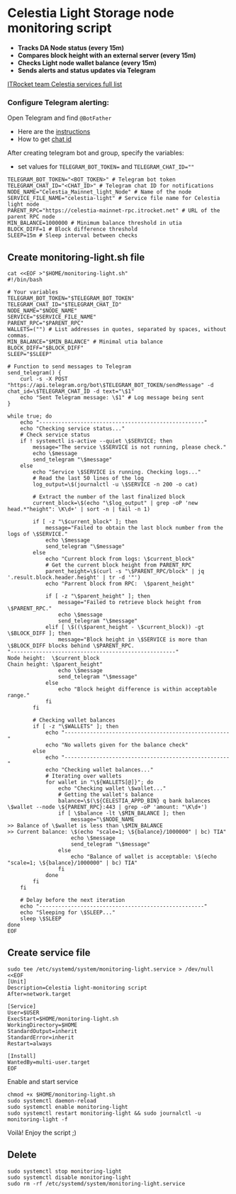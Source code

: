 # Celestia Light Storage node monitoring script

- **Tracks DA Node status (every 15m)**
- **Compares block height with an external server (every 15m)**
- **Checks Light node wallet balance (every 15m)**
- **Sends alerts and status updates via Telegram**

[ITRocket team Celestia services full list](https://itrocket.net/services/)

### Configure Telegram alerting:
Open Telegram and find `@BotFather`
- Here are the [instructions](https://sematext.com/docs/integration/alerts-telegram-integration/)
- How to get [chat id](https://stackoverflow.com/questions/32423837/telegram-bot-how-to-get-a-group-chat-id)

After creating telegram bot and group, specify the variables:
- set values for `TELEGRAM_BOT_TOKEN=` and `TELEGRAM_CHAT_ID=""`
~~~
TELEGRAM_BOT_TOKEN="<BOT_TOKEN>" # Telegram bot token
TELEGRAM_CHAT_ID="<CHAT_ID>" # Telegram chat ID for notifications
NODE_NAME="Celestia_Mainnet_light_Node" # Name of the node
SERVICE_FILE_NAME="celestia-light" # Service file name for Celestia light node
PARENT_RPC="https://celestia-mainnet-rpc.itrocket.net" # URL of the parent RPC node
MIN_BALANCE=1000000 # Minimum balance threshold in utia
BLOCK_DIFF=1 # Block difference threshold
SLEEP=15m # Sleep interval between checks
~~~

## Create monitoring-light.sh file
~~~
cat <<EOF >"$HOME/monitoring-light.sh"
#!/bin/bash

# Your variables
TELEGRAM_BOT_TOKEN="$TELEGRAM_BOT_TOKEN"
TELEGRAM_CHAT_ID="$TELEGRAM_CHAT_ID"
NODE_NAME="$NODE_NAME"
SERVICE="$SERVICE_FILE_NAME"
PARENT_RPC="$PARENT_RPC"
WALLETS=("") # List addresses in quotes, separated by spaces, without commas.
MIN_BALANCE="$MIN_BALANCE" # Minimal utia balance
BLOCK_DIFF="$BLOCK_DIFF"
SLEEP="$SLEEP"

# Function to send messages to Telegram
send_telegram() {
    curl -s -X POST "https://api.telegram.org/bot\$TELEGRAM_BOT_TOKEN/sendMessage" -d chat_id=\$TELEGRAM_CHAT_ID -d text="\$1"
    echo "Sent Telegram message: \$1" # Log message being sent
}

while true; do
    echo "----------------------------------------------------"
    echo "Checking service status..."
    # Check service status
    if ! systemctl is-active --quiet \$SERVICE; then
        message="The service \$SERVICE is not running, please check."
        echo \$message
        send_telegram "\$message"
    else
        echo "Service \$SERVICE is running. Checking logs..."
        # Read the last 50 lines of the log
        log_output=\$(journalctl -u \$SERVICE -n 200 -o cat)

        # Extract the number of the last finalized block
        current_block=\$(echo "\$log_output" | grep -oP 'new head.*"height": \K\d+' | sort -n | tail -n 1)

        if [ -z "\$current_block" ]; then
            message="Failed to obtain the last block number from the logs of \$SERVICE."
            echo \$message
            send_telegram "\$message"
        else
            echo "Current block from logs: \$current_block"
            # Get the current block height from PARENT_RPC
            parent_height=\$(curl -s "\$PARENT_RPC/block" | jq '.result.block.header.height' | tr -d '"')
            echo "Parrent block from RPC:  \$parent_height"

            if [ -z "\$parent_height" ]; then
                message="Failed to retrieve block height from \$PARENT_RPC."
                echo \$message
                send_telegram "\$message"
            elif [ \$((\$parent_height - \$current_block)) -gt \$BLOCK_DIFF ]; then
                message="Block height in \$SERVICE is more than \$BLOCK_DIFF blocks behind \$PARENT_RPC. 
"----------------------------------------------------"
Node height:  \$current_block 
Chain height: \$parent_height"
                echo \$message
                send_telegram "\$message"
            else
                echo "Block height difference is within acceptable range."
            fi
        fi

        # Checking wallet balances
        if [ -z "\$WALLETS" ]; then
            echo "----------------------------------------------------"
            echo "No wallets given for the balance check"
        else
            echo "----------------------------------------------------"
            echo "Checking wallet balances..."
            # Iterating over wallets
            for wallet in "\${WALLETS[@]}"; do
                echo "Checking wallet \$wallet..."
                # Getting the wallet's balance
                balance=\$(\${CELESTIA_APPD_BIN} q bank balances \$wallet --node \${PARENT_RPC}:443 | grep -oP 'amount: "\K\d+')
                if [ \$balance -lt \$MIN_BALANCE ]; then
                    message="\$NODE_NAME 
>> Balance of \$wallet is less than \$MIN_BALANCE
>> Current balance: \$(echo "scale=1; \${balance}/1000000" | bc) TIA"
                    echo \$message
                    send_telegram "\$message"
                else
                    echo "Balance of wallet is acceptable: \$(echo "scale=1; \${balance}/1000000" | bc) TIA"
                fi
            done
        fi
    fi
    
    # Delay before the next iteration
    echo "----------------------------------------------------"
    echo "Sleeping for \$SLEEP..."
    sleep \$SLEEP
done
EOF
~~~

## Create service file

~~~
sudo tee /etc/systemd/system/monitoring-light.service > /dev/null <<EOF
[Unit]
Description=Celestia light-monitoring script
After=network.target

[Service]
User=$USER
ExecStart=$HOME/monitoring-light.sh
WorkingDirectory=$HOME
StandardOutput=inherit
StandardError=inherit
Restart=always

[Install]
WantedBy=multi-user.target
EOF
~~~

Enable and start service
~~~
chmod +x $HOME/monitoring-light.sh
sudo systemctl daemon-reload
sudo systemctl enable monitoring-light
sudo systemctl restart monitoring-light && sudo journalctl -u monitoring-light -f
~~~

Voilà! Enjoy the script ;)

## Delete
~~~
sudo systemctl stop monitoring-light
sudo systemctl disable monitoring-light
sudo rm -rf /etc/systemd/system/monitoring-light.service
~~~
